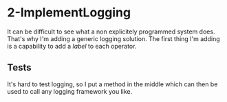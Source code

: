 # 2-ImplementLogging

It can be difficult to see what a non explicitely programmed system does. That's why I'm adding a generic logging solution. The first thing I'm adding is a capability to add a *label* to each operator.

## Tests
It's hard to test logging, so I put a method in the middle which can then be used to call any logging framework you like.